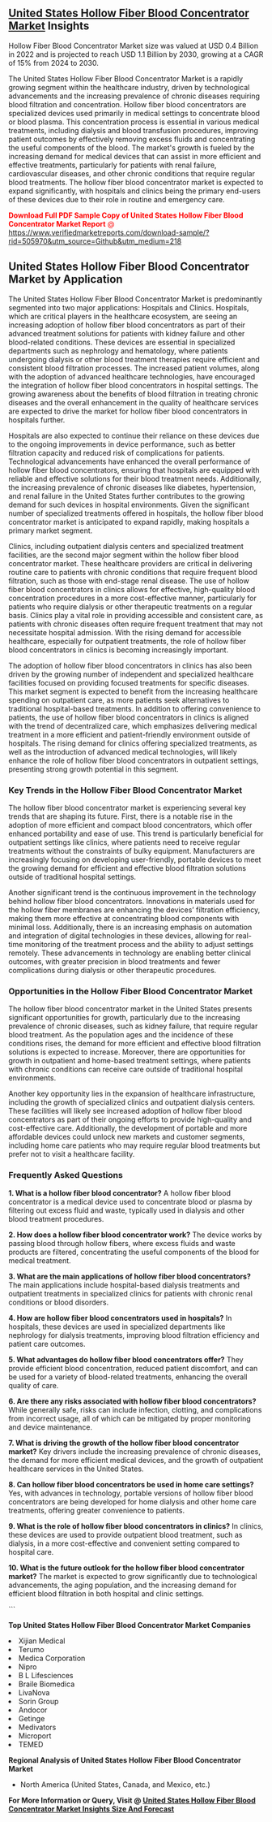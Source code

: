 <h2><a href="https://www.verifiedmarketreports.com/download-sample/?rid=505970&amp;utm_source=Github&amp;utm_medium=218" target="_blank">United States Hollow Fiber Blood Concentrator Market</a> Insights</h2><p>Hollow Fiber Blood Concentrator Market size was valued at USD 0.4 Billion in 2022 and is projected to reach USD 1.1 Billion by 2030, growing at a CAGR of 15% from 2024 to 2030.</p><p> <p>The United States Hollow Fiber Blood Concentrator Market is a rapidly growing segment within the healthcare industry, driven by technological advancements and the increasing prevalence of chronic diseases requiring blood filtration and concentration. Hollow fiber blood concentrators are specialized devices used primarily in medical settings to concentrate blood or blood plasma. This concentration process is essential in various medical treatments, including dialysis and blood transfusion procedures, improving patient outcomes by effectively removing excess fluids and concentrating the useful components of the blood. The market's growth is fueled by the increasing demand for medical devices that can assist in more efficient and effective treatments, particularly for patients with renal failure, cardiovascular diseases, and other chronic conditions that require regular blood treatments. The hollow fiber blood concentrator market is expected to expand significantly, with hospitals and clinics being the primary end-users of these devices due to their role in routine and emergency care. <p><span class=""><span style="color: #ff0000;"><strong>Download Full PDF Sample Copy of United States Hollow Fiber Blood Concentrator Market Report</strong> @ </span><a href="https://www.verifiedmarketreports.com/download-sample/?rid=505970&amp;utm_source=Github&amp;utm_medium=218" target="_blank">https://www.verifiedmarketreports.com/download-sample/?rid=505970&amp;utm_source=Github&amp;utm_medium=218</a></span></p></p> <h2>United States Hollow Fiber Blood Concentrator Market by Application</h2> <p>The United States Hollow Fiber Blood Concentrator Market is predominantly segmented into two major applications: Hospitals and Clinics. Hospitals, which are critical players in the healthcare ecosystem, are seeing an increasing adoption of hollow fiber blood concentrators as part of their advanced treatment solutions for patients with kidney failure and other blood-related conditions. These devices are essential in specialized departments such as nephrology and hematology, where patients undergoing dialysis or other blood treatment therapies require efficient and consistent blood filtration processes. The increased patient volumes, along with the adoption of advanced healthcare technologies, have encouraged the integration of hollow fiber blood concentrators in hospital settings. The growing awareness about the benefits of blood filtration in treating chronic diseases and the overall enhancement in the quality of healthcare services are expected to drive the market for hollow fiber blood concentrators in hospitals further. <p>Hospitals are also expected to continue their reliance on these devices due to the ongoing improvements in device performance, such as better filtration capacity and reduced risk of complications for patients. Technological advancements have enhanced the overall performance of hollow fiber blood concentrators, ensuring that hospitals are equipped with reliable and effective solutions for their blood treatment needs. Additionally, the increasing prevalence of chronic diseases like diabetes, hypertension, and renal failure in the United States further contributes to the growing demand for such devices in hospital environments. Given the significant number of specialized treatments offered in hospitals, the hollow fiber blood concentrator market is anticipated to expand rapidly, making hospitals a primary market segment. <p>Clinics, including outpatient dialysis centers and specialized treatment facilities, are the second major segment within the hollow fiber blood concentrator market. These healthcare providers are critical in delivering routine care to patients with chronic conditions that require frequent blood filtration, such as those with end-stage renal disease. The use of hollow fiber blood concentrators in clinics allows for effective, high-quality blood concentration procedures in a more cost-effective manner, particularly for patients who require dialysis or other therapeutic treatments on a regular basis. Clinics play a vital role in providing accessible and consistent care, as patients with chronic diseases often require frequent treatment that may not necessitate hospital admission. With the rising demand for accessible healthcare, especially for outpatient treatments, the role of hollow fiber blood concentrators in clinics is becoming increasingly important. <p>The adoption of hollow fiber blood concentrators in clinics has also been driven by the growing number of independent and specialized healthcare facilities focused on providing focused treatments for specific diseases. This market segment is expected to benefit from the increasing healthcare spending on outpatient care, as more patients seek alternatives to traditional hospital-based treatments. In addition to offering convenience to patients, the use of hollow fiber blood concentrators in clinics is aligned with the trend of decentralized care, which emphasizes delivering medical treatment in a more efficient and patient-friendly environment outside of hospitals. The rising demand for clinics offering specialized treatments, as well as the introduction of advanced medical technologies, will likely enhance the role of hollow fiber blood concentrators in outpatient settings, presenting strong growth potential in this segment. <h3>Key Trends in the Hollow Fiber Blood Concentrator Market</h3> <p>The hollow fiber blood concentrator market is experiencing several key trends that are shaping its future. First, there is a notable rise in the adoption of more efficient and compact blood concentrators, which offer enhanced portability and ease of use. This trend is particularly beneficial for outpatient settings like clinics, where patients need to receive regular treatments without the constraints of bulky equipment. Manufacturers are increasingly focusing on developing user-friendly, portable devices to meet the growing demand for efficient and effective blood filtration solutions outside of traditional hospital settings. <p>Another significant trend is the continuous improvement in the technology behind hollow fiber blood concentrators. Innovations in materials used for the hollow fiber membranes are enhancing the devices’ filtration efficiency, making them more effective at concentrating blood components with minimal loss. Additionally, there is an increasing emphasis on automation and integration of digital technologies in these devices, allowing for real-time monitoring of the treatment process and the ability to adjust settings remotely. These advancements in technology are enabling better clinical outcomes, with greater precision in blood treatments and fewer complications during dialysis or other therapeutic procedures. <h3>Opportunities in the Hollow Fiber Blood Concentrator Market</h3> <p>The hollow fiber blood concentrator market in the United States presents significant opportunities for growth, particularly due to the increasing prevalence of chronic diseases, such as kidney failure, that require regular blood treatment. As the population ages and the incidence of these conditions rises, the demand for more efficient and effective blood filtration solutions is expected to increase. Moreover, there are opportunities for growth in outpatient and home-based treatment settings, where patients with chronic conditions can receive care outside of traditional hospital environments. <p>Another key opportunity lies in the expansion of healthcare infrastructure, including the growth of specialized clinics and outpatient dialysis centers. These facilities will likely see increased adoption of hollow fiber blood concentrators as part of their ongoing efforts to provide high-quality and cost-effective care. Additionally, the development of portable and more affordable devices could unlock new markets and customer segments, including home care patients who may require regular blood treatments but prefer not to visit a healthcare facility. <h3>Frequently Asked Questions</h3> <p><strong>1. What is a hollow fiber blood concentrator?</strong> A hollow fiber blood concentrator is a medical device used to concentrate blood or plasma by filtering out excess fluid and waste, typically used in dialysis and other blood treatment procedures.</p> <p><strong>2. How does a hollow fiber blood concentrator work?</strong> The device works by passing blood through hollow fibers, where excess fluids and waste products are filtered, concentrating the useful components of the blood for medical treatment.</p> <p><strong>3. What are the main applications of hollow fiber blood concentrators?</strong> The main applications include hospital-based dialysis treatments and outpatient treatments in specialized clinics for patients with chronic renal conditions or blood disorders.</p> <p><strong>4. How are hollow fiber blood concentrators used in hospitals?</strong> In hospitals, these devices are used in specialized departments like nephrology for dialysis treatments, improving blood filtration efficiency and patient care outcomes.</p> <p><strong>5. What advantages do hollow fiber blood concentrators offer?</strong> They provide efficient blood concentration, reduced patient discomfort, and can be used for a variety of blood-related treatments, enhancing the overall quality of care.</p> <p><strong>6. Are there any risks associated with hollow fiber blood concentrators?</strong> While generally safe, risks can include infection, clotting, and complications from incorrect usage, all of which can be mitigated by proper monitoring and device maintenance.</p> <p><strong>7. What is driving the growth of the hollow fiber blood concentrator market?</strong> Key drivers include the increasing prevalence of chronic diseases, the demand for more efficient medical devices, and the growth of outpatient healthcare services in the United States.</p> <p><strong>8. Can hollow fiber blood concentrators be used in home care settings?</strong> Yes, with advances in technology, portable versions of hollow fiber blood concentrators are being developed for home dialysis and other home care treatments, offering greater convenience to patients.</p> <p><strong>9. What is the role of hollow fiber blood concentrators in clinics?</strong> In clinics, these devices are used to provide outpatient blood treatment, such as dialysis, in a more cost-effective and convenient setting compared to hospital care.</p> <p><strong>10. What is the future outlook for the hollow fiber blood concentrator market?</strong> The market is expected to grow significantly due to technological advancements, the aging population, and the increasing demand for efficient blood filtration in both hospital and clinic settings.</p> ```</p><p><strong>Top United States Hollow Fiber Blood Concentrator Market Companies</strong></p><div data-test-id=""><p><li>Xijian Medical</li><li> Terumo</li><li> Medica Corporation</li><li> Nipro</li><li> B L Lifesciences</li><li> Braile Biomedica</li><li> LivaNova</li><li> Sorin Group</li><li> Andocor</li><li> Getinge</li><li> Medivators</li><li> Microport</li><li> TEMED</li></p><div><strong>Regional Analysis of&nbsp;United States Hollow Fiber Blood Concentrator Market</strong></div><ul><li dir="ltr"><p dir="ltr">North America&nbsp;(United States, Canada, and Mexico, etc.)</p></li></ul><p><strong>For More Information or Query, Visit @&nbsp;</strong><strong><a href="https://www.verifiedmarketreports.com/product/hollow-fiber-blood-concentrator-market/?utm_source=Github&amp;utm_medium=218" target="_blank">United States Hollow Fiber Blood Concentrator Market Insights Size And Forecast</a></strong></p></div>

